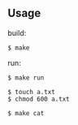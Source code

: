 

## Usage

build:

```
$ make
```

run:

```
$ make run

$ touch a.txt
$ chmod 600 a.txt

$ make cat
```
